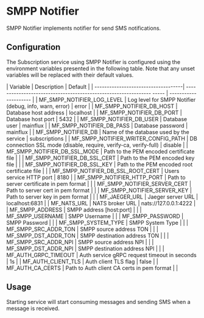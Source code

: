 # SMPP Notifier

SMPP Notifier implements notifier for send SMS notifications.

## Configuration

The Subscription service using SMPP Notifier is configured using the environment variables presented in the
following table. Note that any unset variables will be replaced with their
default values.

| Variable                            | Description                                                           | Default               |
| ------------------------------------| --------------------------------------------------------------- ----- | --------------------- |
| MF_SMPP_NOTIFIER_LOG_LEVEL          | Log level for SMPP Notifier (debug, info, warn, error)                | error                 |
| MF_SMPP_NOTIFIER_DB_HOST            | Database host address                                                 | localhost             |
| MF_SMPP_NOTIFIER_DB_PORT            | Database host port                                                    | 5432                  |
| MF_SMPP_NOTIFIER_DB_USER            | Database user                                                         | mainflux              |
| MF_SMPP_NOTIFIER_DB_PASS            | Database password                                                     | mainflux              |
| MF_SMPP_NOTIFIER_DB                 | Name of the database used by the service                              | subscriptions         |
| MF_SMPP_NOTIFIER_WRITER_CONFIG_PATH | DB connection SSL mode (disable, require, verify-ca, verify-full)     | disable               |
| MF_SMPP_NOTIFIER_DB_SSL_MODE        | Path to the PEM encoded certificate file                              |                       |
| MF_SMPP_NOTIFIER_DB_SSL_CERT        | Path to the PEM encoded key file                                      |                       |
| MF_SMPP_NOTIFIER_DB_SSL_KEY         | Path to the PEM encoded root certificate file                         |                       |
| MF_SMPP_NOTIFIER_DB_SSL_ROOT_CERT   | Users service HTTP port                                               | 8180                  |
| MF_SMPP_NOTIFIER_HTTP_PORT          | Path to server certificate in pem format                              |                       |
| MF_SMPP_NOTIFIER_SERVER_CERT        | Path to server cert in pem format                                     |                       |
| MF_SMPP_NOTIFIER_SERVER_KEY         | Path to server key in pem format                                      |                       |
| MF_JAEGER_URL                       | Jaeger server URL                                                     | localhost:6831        |
| MF_NATS_URL                         | NATS broker URL                                                       | nats://127.0.0.1:4222 |
| MF_SMPP_ADDRESS                     | SMPP address [host:port]                                              |                       |
| MF_SMPP_USERNAME                    | SMPP Username                                                         |                       |
| MF_SMPP_PASSWORD                    | SMPP Password                                                         |                       |
| MF_SMPP_SYSTEM_TYPE                 | SMPP System Type                                                      |                       |
| MF_SMPP_SRC_ADDR_TON                | SMPP source address TON                                               |                       |
| MF_SMPP_DST_ADDR_TON                | SMPP destination address TON                                          |                       |
| MF_SMPP_SRC_ADDR_NPI                | SMPP source address NPI                                               |                       |
| MF_SMPP_DST_ADDR_NPI                | SMPP destination address NPI                                          |                       |
| MF_AUTH_GRPC_TIMEOUT                | Auth service gRPC request timeout in seconds                          | 1s                    |
| MF_AUTH_CLIENT_TLS                  | Auth client TLS flag                                                  | false                 |
| MF_AUTH_CA_CERTS                    | Path to Auth client CA certs in pem format                            |                       |

## Usage

Starting service will start consuming messages and sending SMS when a message is received.

[doc]: http://mainflux.readthedocs.io
